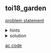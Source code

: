 ## toi18_garden

[problem statement](empty)

<details>
  <summary>hints</summary>
  <ul>
    <details>
      <summary>hint 1</summary>
      <p>precompute</p>
    </details>
    <details>
      <summary>hint 2</summary>
      <p>คิดขวากับซ้ายแยกกัน</p>
    </details>
  </ul>
</details>

<details>
  <summary>solution</summary>
  <p>สำหรับแต่ละตำแหน่ง $X$ ที่เราเลือกเป็นต้นไม้หลักเราจะคิดด้านซ้ายและด้านขวาแยกกัน โดยต้นไม้ที่เราเลือกมีลักษณะที่ความสูงลดลงเรื่อยๆและเราต้องเลือกให้มีจำนวนต้นที่เลือกมากสุดซึ่งก็คือปัญหา LIS (longest increasing subsequence), ทางด้านซ้ายจำนวนที่เลือกมากสุดคือ LIS จากหน้าไปหลัง สมมติให้เป็น $kl$ และทางด้านขวาจำนวนที่เลือกมากสุดก็คือ LIS จากด้านหลังมาหน้า สมมติให้เป็น $kr$, ดังนั้น $k$ สำหรับการเลือก $X$ เป็นต้นไม้หลักก็คือ $min(kl, kr)$</p>
  <p align="center">
    <img width="600" src="temp%20for%20export%203adf288633624a84a790fba4d78cb612/LIS_diagram.jpg" />
  </p>
  <p>ซึ่งเราสามารถ precompute คำตอบสำหรับทุก $X$ ได้โดยการหา LIS จากหน้ามาหลัง และ LIS จากหลังมาหน้าซึ่งถ้าเราใช้ binary search หรือ segment tree/fenwick tree จะสามารถ แก้ข้อนี้ใน TC = $O(N\log N + Q)$ เพราะเราสามารถตอบแต่ละ query ได้ใน $O(1)$ </p>
</details>

[ac code](empty)

